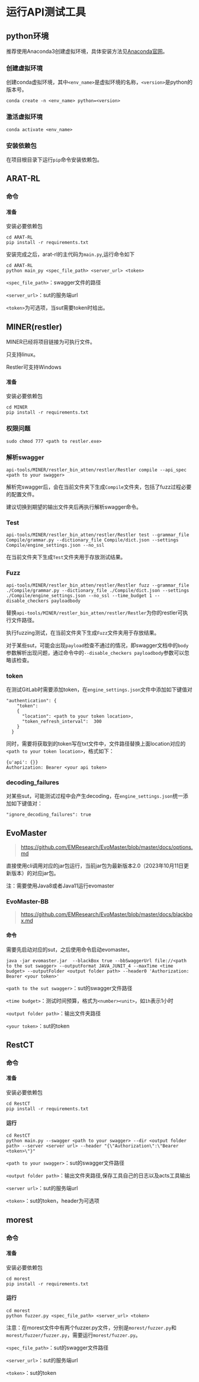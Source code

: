 # 运行API测试工具

## python环境

推荐使用Anaconda3创建虚拟环境，具体安装方法见[Anaconda官网](https://www.anaconda.com/download/success)。

### 创建虚拟环境

创建conda虚拟环境，其中`<env_name>`是虚拟环境的名称，`<version>`是python的版本号。

~~~
conda create -n <env_name> python=<version>
~~~

### 激活虚拟环境

~~~
conda activate <env_name>
~~~

### 安装依赖包

在项目根目录下运行`pip`命令安装依赖包。

## ARAT-RL

### 命令

#### 准备

安装必要依赖包

~~~
cd ARAT-RL
pip install -r requirements.txt
~~~

安装完成之后，arat-rl的主代码为`main.py`,运行命令如下

~~~
cd ARAT-RL
python main_py <spec_file_path> <server_url> <token>
~~~

`<spec_file_path>`：swagger文件的路径

`<server_url>`：sut的服务端url

`<token>`为可选项，当sut需要token时给出。

## MINER(restler)

MINER已经将项目链接为可执行文件。

只支持linux。

Restler可支持Windows

#### 准备

安装必要依赖包

~~~
cd MINER
pip install -r requirements.txt
~~~

### 权限问题

~~~
sudo chmod 777 <path to restler.exe>
~~~

### 解析swagger

~~~
api-tools/MINER/restler_bin_atten/restler/Restler compile --api_spec <path to your swagger>
~~~

解析完swagger后，会在当前文件夹下生成`Compile`文件夹，包括了fuzz过程必要的配置文件。

建议切换到期望的输出文件夹后再执行解析swagger命令。

### Test

~~~
api-tools/MINER/restler_bin_atten/restler/Restler test --grammar_file Compile/grammar.py --dictionary_file Compile/dict.json --settings Compile/engine_settings.json --no_ssl
~~~

在当前文件夹下生成`Test`文件夹用于存放测试结果。

### Fuzz

~~~
api-tools/MINER/restler_bin_atten/restler/Restler fuzz --grammar_file ./Compile/grammar.py --dictionary_file ./Compile/dict.json --settings ./Compile/engine_settings.json --no_ssl --time_budget 1 --disable_checkers payloadbody
~~~

替换`api-tools/MINER/restler_bin_atten/restler/Restler`为你的restler可执行文件路径。

执行fuzzing测试，在当前文件夹下生成`Fuzz`文件夹用于存放结果。

对于某些sut，可能会出现`payload`检查不通过的情况，即swagger文档中的`body`
参数解析出现问题，通过命令中的`--disable_checkers payloadbody`参数可以忽略该检查。

### token

在测试GitLab时需要添加token，在`engine_settings.json`文件中添加如下键值对

~~~
"authentication": { 
    "token": 
    { 
      "location": <path to your token location>,  
      "token_refresh_interval":  300 
    }
  }
~~~

同时，需要将获取到的token写在txt文件中，文件路径替换上面location对应的`<path to your token location>`，格式如下：

~~~
{u'api': {}}
Authorization: Bearer <your api token>
~~~

### decoding_failures

对某些sut，可能测试过程中会产生decoding，在`engine_settings.json`统一添加如下键值对：

~~~
"ignore_decoding_failures": true
~~~

## EvoMaster

> https://github.com/EMResearch/EvoMaster/blob/master/docs/options.md

直接使用cli调用对应的jar包运行，当前jar包为最新版本2.0（2023年10月11日更新版本）的对应jar包。

注：需要使用Java8或者Java11运行evomaster

### EvoMaster-BB

> https://github.com/EMResearch/EvoMaster/blob/master/docs/blackbox.md

#### 命令

需要先启动对应的sut，之后使用命令启动evomaster。

~~~
java -jar evomaster.jar  --blackBox true --bbSwaggerUrl file://<path to the sut swagger> --outputFormat JAVA_JUNIT_4 --maxTime <time budget> --outputFolder <output folder path> --header0 'Authorization: Bearer <your token>'
~~~

`<path to the sut swagger>`：sut的swagger文件路径

`<time budget>`：测试时间预算，格式为`<number><unit>`，如`1h`表示1小时

`<output folder path>`：输出文件夹路径

`<your token>`：sut的token

## RestCT
### 命令
#### 准备
安装必要依赖包
~~~
cd RestCT
pip install -r requirements.txt
~~~

#### 运行
~~~
cd RestCT
python main.py --swagger <path to your swagger> --dir <output folder path> --server <server url> --header "{\"Authorization\":\"Bearer <token>\"}"
~~~
`<path to your swagger>`：sut的swagger文件路径

`<output folder path>`：输出文件夹路径,保存工具自己的日志以及acts工具输出

`<server url>`：sut的服务端url

`<token>`：sut的token，header为可选项

## morest
### 命令
#### 准备
安装必要依赖包
~~~
cd morest
pip install -r requirements.txt
~~~

#### 运行
~~~
cd morest
python fuzzer.py <spec_file_path> <server_url> <token>
~~~
注意：在morest文件中有两个fuzzer.py文件，分别是`morest/fuzzer.py`和`morest/fuzzer/fuzzer.py`，需要运行`morest/fuzzer.py`。

`<spec_file_path>`：sut的swagger文件路径

`<server_url>`：sut的服务端url

`<token>`：sut的token